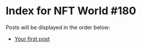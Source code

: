 # Index for NFT World #180
Posts will be displayed in the order below:

- [Your first post](./001-first.md)

